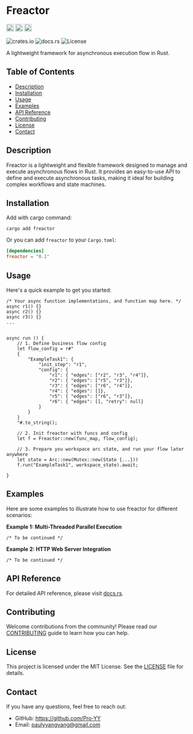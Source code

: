 # Freactor
[<img alt="github" src="https://img.shields.io/badge/github-Pro-YY/freactor-rs?style=for-the-badge&labelColor=555555&logo=github" height="20">](https://github.com/Pro-YY/feactor-rs)
[<img alt="crates.io" src="https://img.shields.io/crates/v/freactor.svg?style=for-the-badge&color=fc8d62&logo=rust" height="20">](https://crates.io/crates/freactor)
[<img alt="docs.rs" src="https://img.shields.io/badge/docs.rs-freactor?style=for-the-badge&labelColor=555555&logo=docs.rs" height="20">](https://docs.rs/freactor)

![crates.io](https://img.shields.io/crates/v/freactor)
![docs.rs](https://docs.rs/freactor/badge.svg)
![License](https://img.shields.io/crates/l/freactor)

A lightweight framework for asynchronous execution flow in Rust.

## Table of Contents

- [Description](#description)
- [Installation](#installation)
- [Usage](#usage)
- [Examples](#examples)
- [API Reference](#api-reference)
- [Contributing](#contributing)
- [License](#license)
- [Contact](#contact)

## Description

Freactor is a lightweight and flexible framework designed to manage and execute asynchronous flows in Rust. It provides an easy-to-use API to define and execute asynchronous tasks, making it ideal for building complex workflows and state machines.

## Installation

Add with cargo command:
```
cargo add freactor
```

Or you can add `freactor` to your `Cargo.toml`:
```toml
[dependencies]
freactor = "0.1"
```

## Usage

Here's a quick example to get you started:
```
/* Your async function implementations, and function map here. */
async r1() {}
async r2() {}
async r3() {}
...


async run () {
    // 1. Define business flow config 
    let flow_config = r#"
    {
        "ExampleTask1": {
            "init_step": "r1",
            "config": {
                "r1": { "edges": ["r2", "r3", "r4"]},
                "r2": { "edges": ["r5", "r3"]},
                "r3": { "edges": ["r6", "r4"]},
                "r4": { "edges": []},
                "r5": { "edges": ["r6", "r3"]},
                "r6": { "edges": [], "retry": null}
            }
        }
    }
    "#.to_string();

    // 2. Init freactor with funcs and config    
    let f = Freactor::new(func_map, flow_config);

    // 3. Prepare you workspace arc state, and run your flow later anywhere
    let state = Arc::new(Mutex::new(State {...}))
    f.run("ExampleTask1", workspace_state).await;

}
```

## Examples

Here are some examples to illustrate how to use freactor for different scenarios:

**Example 1: Multi-Threaded Parallel Execution**
```
/* To be continued */
```

**Example 2: HTTP Web Server Integration**
```
/* To be continued */
```


## API Reference

For detailed API reference, please visit [docs.rs](https://docs.rs/freactor/latest/freactor/).

## Contributing

Welcome contributions from the community! Please read our [CONTRIBUTING](CONTRIBUTING.md) guide to learn how you can help.

## License

This project is licensed under the MIT License. See the [LICENSE](LICENSE) file for details.

## Contact

If you have any questions, feel free to reach out:

- GitHub: https://github.com/Pro-YY
- Email: paulyyangyang@gmail.com
